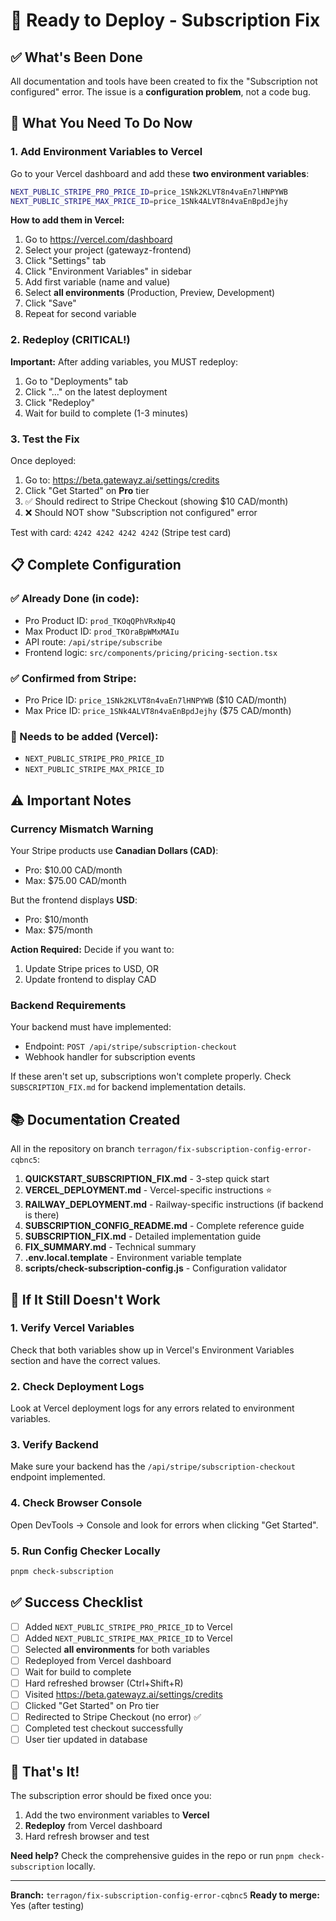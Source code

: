 # 🚀 Ready to Deploy - Subscription Fix

## ✅ What's Been Done

All documentation and tools have been created to fix the "Subscription not configured" error. The issue is a **configuration problem**, not a code bug.

## 🎯 What You Need To Do Now

### 1. Add Environment Variables to Vercel

Go to your Vercel dashboard and add these **two environment variables**:

```bash
NEXT_PUBLIC_STRIPE_PRO_PRICE_ID=price_1SNk2KLVT8n4vaEn7lHNPYWB
NEXT_PUBLIC_STRIPE_MAX_PRICE_ID=price_1SNk4ALVT8n4vaEnBpdJejhy
```

**How to add them in Vercel:**
1. Go to https://vercel.com/dashboard
2. Select your project (gatewayz-frontend)
3. Click "Settings" tab
4. Click "Environment Variables" in sidebar
5. Add first variable (name and value)
6. Select **all environments** (Production, Preview, Development)
7. Click "Save"
8. Repeat for second variable

### 2. Redeploy (CRITICAL!)

**Important:** After adding variables, you MUST redeploy:
1. Go to "Deployments" tab
2. Click "..." on the latest deployment
3. Click "Redeploy"
4. Wait for build to complete (1-3 minutes)

### 3. Test the Fix

Once deployed:
1. Go to: https://beta.gatewayz.ai/settings/credits
2. Click "Get Started" on **Pro** tier
3. ✅ Should redirect to Stripe Checkout (showing $10 CAD/month)
4. ❌ Should NOT show "Subscription not configured" error

Test with card: `4242 4242 4242 4242` (Stripe test card)

## 📋 Complete Configuration

### ✅ Already Done (in code):
- Pro Product ID: `prod_TKOqQPhVRxNp4Q`
- Max Product ID: `prod_TKOraBpWMxMAIu`
- API route: `/api/stripe/subscribe`
- Frontend logic: `src/components/pricing/pricing-section.tsx`

### ✅ Confirmed from Stripe:
- Pro Price ID: `price_1SNk2KLVT8n4vaEn7lHNPYWB` ($10 CAD/month)
- Max Price ID: `price_1SNk4ALVT8n4vaEnBpdJejhy` ($75 CAD/month)

### 🔧 Needs to be added (Vercel):
- `NEXT_PUBLIC_STRIPE_PRO_PRICE_ID`
- `NEXT_PUBLIC_STRIPE_MAX_PRICE_ID`

## ⚠️ Important Notes

### Currency Mismatch Warning
Your Stripe products use **Canadian Dollars (CAD)**:
- Pro: $10.00 CAD/month
- Max: $75.00 CAD/month

But the frontend displays **USD**:
- Pro: $10/month
- Max: $75/month

**Action Required:** Decide if you want to:
1. Update Stripe prices to USD, OR
2. Update frontend to display CAD

### Backend Requirements
Your backend must have implemented:
- Endpoint: `POST /api/stripe/subscription-checkout`
- Webhook handler for subscription events

If these aren't set up, subscriptions won't complete properly. Check `SUBSCRIPTION_FIX.md` for backend implementation details.

## 📚 Documentation Created

All in the repository on branch `terragon/fix-subscription-config-error-cqbnc5`:

1. **QUICKSTART_SUBSCRIPTION_FIX.md** - 3-step quick start
2. **VERCEL_DEPLOYMENT.md** - Vercel-specific instructions ⭐
3. **RAILWAY_DEPLOYMENT.md** - Railway-specific instructions (if backend is there)
4. **SUBSCRIPTION_CONFIG_README.md** - Complete reference guide
5. **SUBSCRIPTION_FIX.md** - Detailed implementation guide
6. **FIX_SUMMARY.md** - Technical summary
7. **.env.local.template** - Environment variable template
8. **scripts/check-subscription-config.js** - Configuration validator

## 🐛 If It Still Doesn't Work

### 1. Verify Vercel Variables
Check that both variables show up in Vercel's Environment Variables section and have the correct values.

### 2. Check Deployment Logs
Look at Vercel deployment logs for any errors related to environment variables.

### 3. Verify Backend
Make sure your backend has the `/api/stripe/subscription-checkout` endpoint implemented.

### 4. Check Browser Console
Open DevTools → Console and look for errors when clicking "Get Started".

### 5. Run Config Checker Locally
```bash
pnpm check-subscription
```

## ✅ Success Checklist

- [ ] Added `NEXT_PUBLIC_STRIPE_PRO_PRICE_ID` to Vercel
- [ ] Added `NEXT_PUBLIC_STRIPE_MAX_PRICE_ID` to Vercel
- [ ] Selected **all environments** for both variables
- [ ] Redeployed from Vercel dashboard
- [ ] Wait for build to complete
- [ ] Hard refreshed browser (Ctrl+Shift+R)
- [ ] Visited https://beta.gatewayz.ai/settings/credits
- [ ] Clicked "Get Started" on Pro tier
- [ ] Redirected to Stripe Checkout (no error) ✅
- [ ] Completed test checkout successfully
- [ ] User tier updated in database

## 🎉 That's It!

The subscription error should be fixed once you:
1. Add the two environment variables to **Vercel**
2. **Redeploy** from Vercel dashboard
3. Hard refresh browser and test

**Need help?** Check the comprehensive guides in the repo or run `pnpm check-subscription` locally.

---

**Branch:** `terragon/fix-subscription-config-error-cqbnc5`
**Ready to merge:** Yes (after testing)

